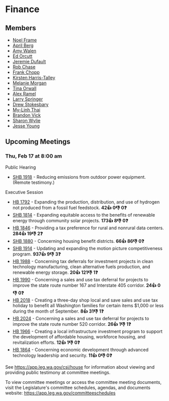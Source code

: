 # Finance
## Members
* [Noel Frame](/person/leg/noel.frame.md)
* [April Berg](/person/leg/april.berg.md)
* [Amy Walen](/person/leg/walen_am.md)
* [Ed Orcutt](/person/leg/ed.orcutt.md)
* [Jeremie Dufault](/person/leg/dufault_je.md)
* [Rob Chase](/person/leg/rob.chase.md)
* [Frank Chopp](/person/leg/frank.chopp.md)
* [Kirsten Harris-Talley](/person/leg/kirsten.harris-talley.md)
* [Melanie Morgan](/person/leg/morgan_me.md)
* [Tina Orwall](/person/leg/tina.orwall.md)
* [Alex Ramel](/person/leg/alex.ramel.md)
* [Larry Springer](/person/leg/larry.springer.md)
* [Drew Stokesbary](/person/leg/drew.stokesbary.md)
* [My-Linh Thai](/person/leg/thai_my.md)
* [Brandon Vick](/person/leg/brandon.vick.md)
* [Sharon Wylie](/person/leg/sharon.wylie.md)
* [Jesse Young](/person/leg/jesse.young.md)
## Upcoming Meetings
### Thu, Feb 17 at 8:00 am
Public Hearing
* [SHB 1918](/bill/2021-22/hb/1918/) - Reducing emissions from outdoor power equipment. (Remote testimony.)

Executive Session
* [HB 1792](/bill/2021-22/hb/1792/) - Expanding the production, distribution, and use of hydrogen not produced from a fossil fuel feedstock. **42👍** **0👎** **0❓**
* [SHB 1814](/bill/2021-22/hb/1814/) - Expanding equitable access to the benefits of renewable energy through community solar projects. **173👍** **8👎** **0❓**
* [HB 1846](/bill/2021-22/hb/1846/) - Providing a tax preference for rural and nonrural data centers. **284👍** **19👎** **2❓**
* [SHB 1880](/bill/2021-22/hb/1880/) - Concerning housing benefit districts. **66👍** **86👎** **0❓**
* [SHB 1914](/bill/2021-22/hb/1914/) - Updating and expanding the motion picture competitiveness program. **937👍** **9👎** **3❓**
* [HB 1988](/bill/2021-22/hb/1988/) - Concerning tax deferrals for investment projects in clean technology manufacturing, clean alternative fuels production, and renewable energy storage. **20👍** **121👎** **1❓**
* [HB 1990](/bill/2021-22/hb/1990/) - Concerning a sales and use tax deferral for projects to improve the state route number 167 and Interstate 405 corridor. **24👍** **0👎** **0❓**
* [HB 2018](/bill/2021-22/hb/2018/) - Creating a three-day shop local and save sales and use tax holiday to benefit all Washington families for certain items $1,000 or less during the month of September. **8👍** **31👎** **1❓**
* [HB 2024](/bill/2021-22/hb/2024/) - Concerning a sales and use tax deferral for projects to improve the state route number 520 corridor. **26👍** **1👎** **1❓**
* [HB 1966](/bill/2021-22/hb/1966/) - Creating a local infrastructure investment program to support the development of affordable housing, workforce housing, and revitalization efforts. **12👍** **1👎** **0❓**
* [HB 1864](/bill/2021-22/hb/1864/) - Concerning economic development through advanced technology leadership and security. **11👍** **0👎** **0❓**

See https://app.leg.wa.gov/csi/house for information about viewing and providing public testimony at committee meetings.

To view committee meetings or access the committee meeting documents, visit the Legislature's committee schedules, agendas, and documents website:  https://app.leg.wa.gov/committeeschedules

